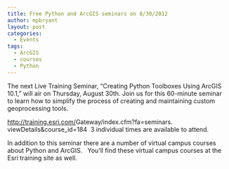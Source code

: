 ```yaml
---
title: Free Python and ArcGIS seminars on 8/30/2012
author: mpbryant
layout: post
categories:
  - Events
tags:
  - ArcGIS
  - courses
  - Python
---
```

The next Live Training Seminar, &#8220;Creating Python Toolboxes Using ArcGIS 10.1,&#8221; will air on Thursday, August 30th. Join us for this 60-minute seminar to learn how to simplify the process of creating and maintaining custom geoprocessing tools.

<a href="http://training.esri.com/Gateway/index.cfm?fa=seminars.viewDetails&course_id=184" target="_blank">http://training.esri.com/<wbr>Gateway/index.cfm?fa=seminars.<wbr>viewDetails&course_id=184</wbr></wbr></a>  3 individual times are available to attend.

In addition to this seminar there are a number of virtual campus courses about Python and ArcGIS.   You’ll find these virtual campus courses at the Esri training site as well.
